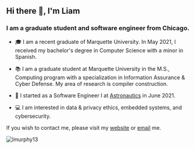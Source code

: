 ## Hi there 👋, I'm Liam

### I am a graduate student and software engineer from Chicago.

- 🎓 I am a recent graduate of Marquette University. In May 2021, I received my bachelor's degree in Computer Science with a minor in Spanish.

- 📚 I am a graduate student at Marquette University in the M.S., Computing program with a specialization in Information Assurance & Cyber Defense. My area of research is compiler construction.

- 💼 I started as a Software Engineer I at <a href="https://astronautics.com/">Astronautics</a> in June 2021.

- 💻 I am interested in data & privacy ethics, embedded systems, and cybersecurity.

If you wish to contact me, please visit my <a href="https://www.liammurphy.me">website</a> or [email](mailto:liam.murphy@marquette.edu) me.


<p align="left"> <img src="https://komarev.com/ghpvc/?username=lmurphy13" alt="lmurphy13" /> </p>

